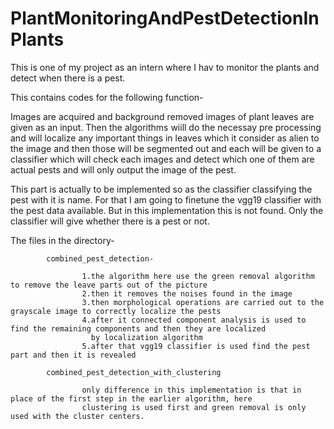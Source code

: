 # PlantMonitoringAndPestDetectionInPlants
This is one of my project as an intern where I hav to monitor the plants and detect when there is a pest. 


This contains codes for the following function-

Images are acquired and background removed images of plant leaves are given as an input. Then the algorithms 
wiill do the necessay pre processing and will localize any important things in leaves which it consider as 
alien to the image and then those will be segmented out and each will be given to a classifier which will
check each images and detect which one of them are actual pests and will only output the image of the pest.
            
This part is actually to be implemented so as the classifier classifying the pest with it is name.
For that I am going to finetune the vgg19 classifier with the pest data available. But in this implementation
this is not found. Only the classifier will give whether there is a pest or not.
            
            
 The files in the directory-
 
            combined_pest_detection-
            
                    1.the algorithm here use the green removal algorithm to remove the leave parts out of the picture
                    2.then it removes the noises found in the image
                    3.then morphological operations are carried out to the grayscale image to correctly localize the pests
                    4.after it connected component analysis is used to find the remaining components and then they are localized
                      by localization algorithm
                    5.after that vgg19 classifier is used find the pest part and then it is revealed
                    
            combined_pest_detection_with_clustering
            
                    only difference in this implementation is that in place of the first step in the earlier algorithm, here
                    clustering is used first and green removal is only used with the cluster centers.
                    
          
